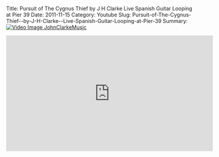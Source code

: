 Title: Pursuit of The Cygnus Thief  by J H Clarke  Live Spanish Guitar Looping at Pier 39
Date: 2011-11-15
Category: Youtube
Slug: Pursuit-of-The-Cygnus-Thief--by-J-H-Clarke--Live-Spanish-Guitar-Looping-at-Pier-39
Summary: <a href="/Pursuit-of-The-Cygnus-Thief--by-J-H-Clarke--Live-Spanish-Guitar-Looping-at-Pier-39.html"><img src="https://i.ytimg.com/vi/Am1Iu8V54II/hqdefault.jpg" alt="Video Image JohnClarkeMusic"></a>

<iframe width="560" height="315" src="https://www.youtube.com/embed/Am1Iu8V54II" title="YouTube video player" frameborder="0" allow="accelerometer; autoplay; clipboard-write; encrypted-media; gyroscope; picture-in-picture" allowfullscreen></iframe>

